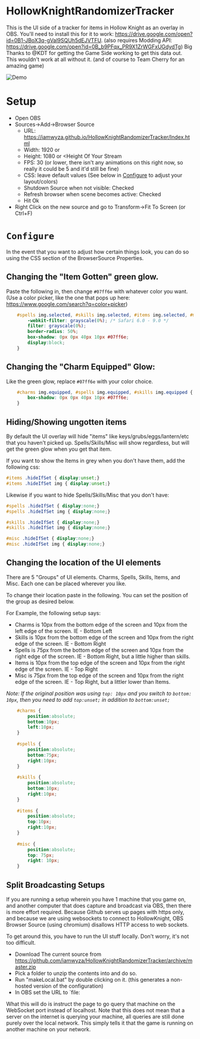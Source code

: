 # HollowKnightRandomizerTracker

This is the UI side of a tracker for items in Hollow Knight as an overlay in OBS.  You'll need to install this for it to work: https://drive.google.com/open?id=0B1-JBoX3q-gVal9SQUh5dEJVTFU. (also requires Modding API: https://drive.google.com/open?id=0B_b9PFqx_PR9X1ZrWGFxUGdydTg) Big Thanks to @KDT for getting the Game Side working to get this data out.  This wouldn't work at all without it.  (and of course to Team Cherry for an amazing game)

![Demo](https://github.com/iamwyza/HollowKnightRandomizerTracker/blob/master/demo.png "Demo")

# Setup

* Open OBS
* Sources->Add->Browser Source
  * URL: https://iamwyza.github.io/HollowKnightRandomizerTracker/Index.html
  * Width: 1920 or <Width Of Your Stream>
  * Height: 1080 or <Height Of Your Stream
  * FPS: 30 (or lower, there isn't any animations on this right now, so really it could be 5 and it'd still be fine)
  * CSS: leave default values (See below in [Configure](#configure) to adjust your layout/colors)
  * Shutdown Source when not visible: Checked
  * Refresh browser when scene becomes active: Checked
  * Hit Ok
 * Right Click on the new source and go to Transform->Fit To Screen (or Ctrl+F)
# `Configure`

In the event that you want to adjust how certain things look, you can do so using the CSS section of the BrowserSource Properties.  

## Changing the "Item Gotten" green glow. 

Paste the following in, then change `#07ff6e` with whatever color you want.  (Use a color picker, like the one that pops up here: https://www.google.com/search?q=color+picker)
```css
	#spells img.selected, #skills img.selected, #items img.selected, #misc img.selected {
		-webkit-filter: grayscale(0%); /* Safari 6.0 - 9.0 */
		filter: grayscale(0%);
		border-radius: 50%;
		box-shadow: 0px 0px 40px 10px #07ff6e;
		display:block;
	}
```

## Changing the "Charm Equipped" Glow:
Like the green glow, replace `#07ff6e` with your color choice.

```css
	#charms img.equipped, #spells img.equipped, #skills img.equipped {
		box-shadow: 0px 0px 40px 10px #07ff6e;
	}
```

## Hiding/Showing ungotten items

By default the UI overlay will hide "items" like keys/grubs/eggs/lantern/etc that you haven't picked up.
Spells/Skills/Misc will show regardless, but will get the green glow when you get that item.  

If you want to show the Items in grey when you don't have them, add the following css:

```css
#items .hideIfSet { display:unset;}
#items .hideIfSet img { display:unset;}
```

Likewise if you want to hide Spells/Skills/Misc that you don't have:

```css
#spells .hideIfSet { display:none;}
#spells .hideIfSet img { display:none;}

#skills .hideIfSet { display:none;}
#skills .hideIfSet img { display:none;}

#misc .hideIfSet { display:none;}
#misc .hideIfSet img { display:none;}
```


## Changing the location of the UI elements

There are 5 "Groups" of UI elements. Charms, Spells, Skills, Items, and Misc.  Each one can be placed wherever you like.  

To change their location paste in the following.  You can set the position of the group as desired below.

For Example, the following setup says:

* Charms is 10px from the bottom edge of the screen and 10px from the left edge of the screen. IE - Bottom Left
* Skills is 10px from the bottom edge of the screen and 10px from the right edge of the screen. IE - Bottom Right
* Spells is 75px from the bottom edge of the screen and 10px from the right edge of the screen. IE - Bottom Right, but a little higher than skills.
* Items is 10px from the top edge of the screen and 10px from the right edge of the screen. IE - Top Right
* Misc is 75px from the top edge of the screen and 10px from the right edge of the screen. IE - Top Right, but a littler lower than Items.

_Note: If the original position was using `top: 10px` and you switch to `bottom: 10px`, then you need to add `top:unset;` in addition to `bottom:unset;`_

```css
	#charms {
		position:absolute;
		bottom:10px;
		left:10px;
	}
  
	#spells {
		position:absolute;
		bottom:75px;
		right:10px;
	}
  
	#skills {
		position:absolute;
		bottom:10px;
		right:10px;
	}
  
	#items {
		position:absolute;
		top:10px;
		right:10px;
	}
	
	#misc {
		position:absolute;
		top: 75px;
		right: 10px;
	}
```

## Split Broadcasting Setups

If you are running a setup wherein you have 1 machine that you game on, and another computer that does capture and broadcast via OBS, then there is more effort required.  Because Github serves up pages with https only, and because we are using websockets to connect to HollowKnight, OBS Browser Source (using chromium) disallows HTTP access to web sockets.

To get around this, you have to run the UI stuff locally.  Don't worry, it's not too difficult.

* Download The current source from https://github.com/iamwyza/HollowKnightRandomizerTracker/archive/master.zip
* Pick a folder to unzip the contents into and do so.
* Run "makeLocal.bat" by double clicking on it. (this generates a non-hosted version of the configuration)
* In OBS set the URL to `file:

What this will do is instruct the page to go query that machine on the WebSocket port instead of localhost.  Note that this does not mean that a server on the internet is querying your machine, all queries are still done purely over the local network.  This simply tells it that the game is running on another machine on your network.
